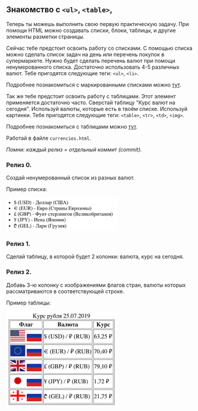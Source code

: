 ## Знакомство с `<ul>`, `<table>`,
Теперь ты можешь выполнить свою первую практическую задачу. При помощи HTML можно создавать списки, блоки, таблицы, и другие элементы разметки страницы. 

Сейчас тебе предстоит освоить работу со списками. С помощью списка можно сделать список задач на день или перечень покупок в супермаркете. Нужно будет сделать перечень валют при помощи ненумерованного списка. Достаточно использовать 4-5 различных валют. Тебе пригодятся следующие теги: `<ul>`, `<li>`.

Подробнее познакомиться с маркированными списками можно [тут](http://htmlbook.ru/html/ul).

Так же тебе предстоит освоить работу с таблицами. Этот элемент применяется достаточно часто. Сверстай таблицу "Курс валют на сегодня". Используй валюты, которые есть в твоём списке. Используй картинки. Тебе пригодятся следующие теги: `<table>`, `<tr>`, `<td>`, `<img>`.
       
Подробнее познакомиться с таблицами можно [тут](http://htmlbook.ru/html/table).



Работай в файле `currencies.html`.

*Помни: каждый релиз = отдельный коммит (commit).*

### Релиз 0.
Создай ненумерованный список из разных валют.

Пример списка:

![Список валют](currencies_list.png "Курсы валют")

### Релиз 1.
Сделай таблицу, в которой будет 2 колонки: валюта, курс на сегодня.

### Релиз 2.
Добавь 3-ю колонку с изображениями флагов стран, валюты которых рассматриваются в соответствующей строке.

Пример таблицы:

![Курсы валют](currencies_table.png "Курсы валют")
